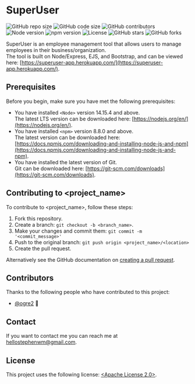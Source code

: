 # SuperUser
![GitHub repo size](https://img.shields.io/github/repo-size/ogre2/superuser-app)
![GitHub code size](https://img.shields.io/github/languages/code-size/ogre2/superuser-app?color=orange)
![GitHub contributors](https://img.shields.io/static/v1?label=contributors&message=1&color=red)
![Node version](https://img.shields.io/static/v1?label=node&message=v16.15.0&color=success)
![npm version](https://img.shields.io/static/v1?label=npm&message=v8.8.0&color=success)
![License](https://img.shields.io/static/v1?label=license&message=Apache%20License%202.0&color=blue)
![GitHub stars](https://img.shields.io/github/stars/ogre2/superuser-app?style=social)
![GitHub forks](https://img.shields.io/github/forks/ogre2/superuser-app?style=social)  

SuperUser is an employee management tool that allows users to manage employees in their business/organization.  
The tool is built on Node/Express, EJS, and Bootstrap, and can be viewed here: [https://superuser-app.herokuapp.com/](https://superuser-app.herokuapp.com/).  

## Prerequisites

Before you begin, make sure you have met the following prerequisites:

- You have installed `<Node>` version 14.15.4 and above.  
  The latest LTS version can be downloaded here: [https://nodejs.org/en/](https://nodejs.org/en/).
- You have installed `<npm>` version 8.8.0 and above.  
  The latest version can be downloaded here: [https://docs.npmjs.com/downloading-and-installing-node-js-and-npm](https://docs.npmjs.com/downloading-and-installing-node-js-and-npm).
- You have installed the latest version of Git.  
  Git can be downloaded here: [https://git-scm.com/downloads](https://git-scm.com/downloads).

## Contributing to <project_name>
<!--- If your README is long or you have some specific process or steps you want contributors to follow, consider creating a separate CONTRIBUTING.md file--->
To contribute to <project_name>, follow these steps:

1. Fork this repository.
2. Create a branch: `git checkout -b <branch_name>`.
3. Make your changes and commit them: `git commit -m '<commit_message>'`
4. Push to the original branch: `git push origin <project_name>/<location>`
5. Create the pull request.

Alternatively see the GitHub documentation on [creating a pull request](https://help.github.com/en/github/collaborating-with-issues-and-pull-requests/creating-a-pull-request).

## Contributors

Thanks to the following people who have contributed to this project:

* [@ogre2](https://github.com/ogre2/) 💪

## Contact

If you want to contact me you can reach me at <hellostephenwm@gmail.com>.

## License

This project uses the following license: [<Apache License 2.0>](https://github.com/ogre2/superuser-app/blob/main/LICENSE).
